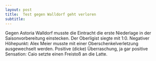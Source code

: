 ```yaml
---
layout: post
title:  Test gegen Walldorf geht verloren
subtitle:  
---
```


Gegen Astoria Walldorf musste die Eintracht die erste Niederlage in der Saisonvorbereitung einstecken. Der Oberligist siegte mit 1:0. Negativer Höhepunkt: Alex Meier musste mit einer Oberschenkelverletzung ausgewechselt werden. Positive (dicke) Überraschung, ja gar positive Sensation: Caio setzte einen Freistoß an die Latte.


